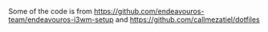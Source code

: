 Some of the code is from https://github.com/endeavouros-team/endeavouros-i3wm-setup and https://github.com/callmezatiel/dotfiles
